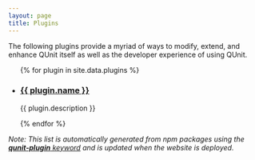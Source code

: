 ```yaml
---
layout: page
title: Plugins
---
```


<p class="lead">The following plugins provide a myriad of ways to modify, extend, and enhance QUnit itself as well as the developer experience of using QUnit.</p>

<ul id="plugins">
  {% for plugin in site.data.plugins %}
    <li class="plugin">
      <h3><a href="https://npmjs.com/package/{{ plugin.name }}" target="_blank" rel="noopener noreferrer">{{ plugin.name }}</a></h3>
      <p>{{ plugin.description }}</p>
    </li>
  {% endfor %}
</ul>

_Note: This list is automatically generated from npm packages using the [**qunit-plugin** keyword](https://www.npmjs.com/search?q=keywords:qunit-plugin) and is updated when the website is deployed._
